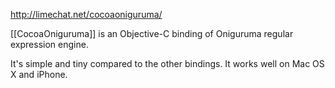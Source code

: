 http://limechat.net/cocoaoniguruma/

[[CocoaOniguruma]] is an Objective-C binding of Oniguruma regular expression engine.

It's simple and tiny compared to the other bindings. It works well on Mac OS X and iPhone.